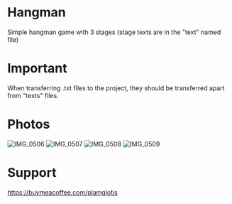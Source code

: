 # Hangman
Simple hangman game with 3 stages (stage texts are in the "text" named file)

# Important
When transferring .txt files to the project, they should be transferred apart from "texts" files.

# Photos
![IMG_0506](https://github.com/plamglotis/Hangman/assets/49042417/c12c0a80-1f65-44a6-9e23-c573a823267b)
![IMG_0507](https://github.com/plamglotis/Hangman/assets/49042417/59cd17b9-ede6-4759-94c0-784b4dadc7a1)
![IMG_0508](https://github.com/plamglotis/Hangman/assets/49042417/abf492c7-c84e-467f-a733-b0d4b2ef0fae)
![IMG_0509](https://github.com/plamglotis/Hangman/assets/49042417/6b95747c-43c4-4023-b258-e6cbee15fa92)

# Support
https://buymeacoffee.com/plamglotis
